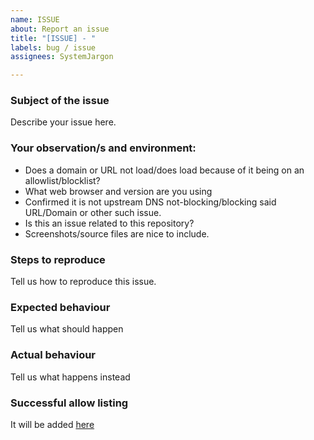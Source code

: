 ```yaml
---
name: ISSUE
about: Report an issue
title: "[ISSUE] - "
labels: bug / issue
assignees: SystemJargon

---
```


### Subject of the issue
Describe your issue here. 

### Your observation/s and environment:

* Does a domain or URL not load/does load because of it being on an allowlist/blocklist?
* What web browser and version are you using
* Confirmed it is not upstream DNS not-blocking/blocking said URL/Domain or other such issue.
* Is this an issue related to this repository?
* Screenshots/source files are nice to include.

### Steps to reproduce
Tell us how to reproduce this issue. 

### Expected behaviour
Tell us what should happen

### Actual behaviour
Tell us what happens instead

### Successful allow listing
It will be added [here](https://raw.githubusercontent.com/SystemJargon/allowlists/main/lists/core-allowlist-requested.txt)
